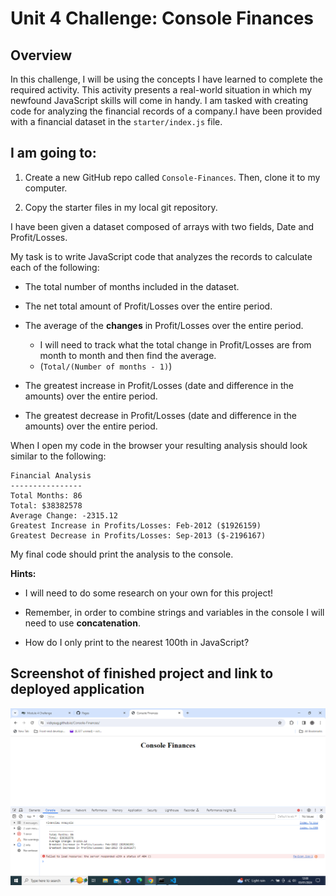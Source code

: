 # Unit 4 Challenge: Console Finances

## Overview

In this challenge, I will be using the concepts I have learned to complete the required activity. This activity presents a real-world situation in which my newfound JavaScript skills will come in handy. I am tasked with creating code for analyzing the financial records of a company.I have been provided with a financial dataset in the `starter/index.js` file.

## I am going to:

1. Create a new GitHub repo called `Console-Finances`. Then, clone it to my computer.

2. Copy the starter files in my local git repository.

I have been given a dataset composed of arrays with two fields, Date and Profit/Losses.

My task is to write JavaScript code that analyzes the records to calculate each of the following:

* The total number of months included in the dataset.

* The net total amount of Profit/Losses over the entire period.

* The average of the **changes** in Profit/Losses over the entire period.
  * I will need to track what the total change in Profit/Losses are from month to month and then find the average.
  * (`Total/(Number of months - 1)`)

* The greatest increase in Profit/Losses (date and difference in the amounts) over the entire period.

* The greatest decrease in Profit/Losses (date and difference in the amounts) over the entire period.

When I open my code in the browser your resulting analysis should look similar to the following:

  ```text
  Financial Analysis 
  ----------------
  Total Months: 86
  Total: $38382578
  Average Change: -2315.12
  Greatest Increase in Profits/Losses: Feb-2012 ($1926159)
  Greatest Decrease in Profits/Losses: Sep-2013 ($-2196167)
  ```

My final code should print the analysis to the console.

**Hints:**

* I will need to do some research on your own for this project!

* Remember, in order to combine strings and variables in the console I will need to use **concatenation**.

* How do I only print to the nearest 100th in JavaScript?

## Screenshot of finished project and link to deployed application

![Alt text](image.png)
